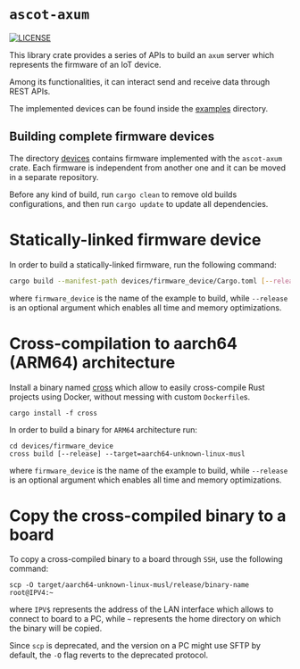 # `ascot-axum`

[![LICENSE][license badge]][license]

This library crate provides a series of APIs to build an `axum` server which
represents the firmware of an IoT device.

Among its functionalities, it can interact send and receive data through
REST APIs.

The implemented devices can be found inside the [examples](./examples)
directory.

## Building complete firmware devices

The directory [devices](../devices) contains firmware implemented with
the `ascot-axum` crate. Each firmware is independent from another one and it can
be moved in a separate repository.

Before any kind of build, run `cargo clean` to remove old builds configurations,
and then run `cargo update` to update all dependencies.

# Statically-linked firmware device

In order to build a statically-linked firmware, run the following command:

```bash
cargo build --manifest-path devices/firmware_device/Cargo.toml [--release] --target=x86_64-unknown-linux-musl
```

where `firmware_device` is the name of the example to build, while `--release`
is an optional argument which enables all time and memory optimizations.

# Cross-compilation to aarch64 (ARM64) architecture

Install a binary named [cross](https://github.com/cross-rs/cross) which allow
to easily cross-compile Rust projects using Docker, without messing with
custom `Dockerfile`s.

```console
cargo install -f cross
```

In order to build a binary for `ARM64` architecture run:

```console
cd devices/firmware_device
cross build [--release] --target=aarch64-unknown-linux-musl
```

where `firmware_device` is the name of the example to build, while `--release`
is an optional argument which enables all time and memory optimizations.

# Copy the cross-compiled binary to a board

To copy a cross-compiled binary to a board through `SSH`,
use the following command:

```console
scp -O target/aarch64-unknown-linux-musl/release/binary-name root@IPV4:~
```

where `IPV$` represents the address of the LAN interface which allows to connect
to board to a PC, while `~` represents the home directory on which the binary
will be copied.

Since `scp` is deprecated, and the version on a PC might use SFTP by default,
the `-O` flag reverts to the deprecated protocol.

<!-- Links -->
[license]: https://github.com/SoftengPoliTo/ascot-firmware/blob/master/LICENSE-MIT

<!-- Badges -->
[license badge]: https://img.shields.io/badge/license-MIT-blue.svg
